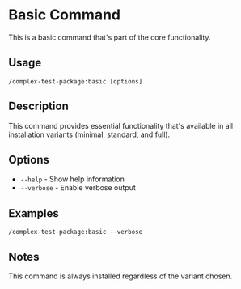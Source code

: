 # Basic Command

This is a basic command that's part of the core functionality.

## Usage

```
/complex-test-package:basic [options]
```

## Description

This command provides essential functionality that's available in all installation variants (minimal, standard, and full).

## Options

- `--help` - Show help information
- `--verbose` - Enable verbose output

## Examples

```
/complex-test-package:basic --verbose
```

## Notes

This command is always installed regardless of the variant chosen.